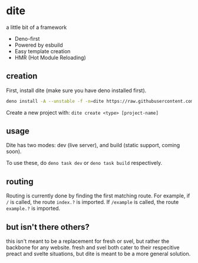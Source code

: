 # dite

a little bit of a framework

- Deno-first
- Powered by esbuild
- Easy template creation
- HMR (Hot Module Reloading)

## creation

First, install dite (make sure you have deno installed first).

```bash
deno install -A --unstable -f -n=dite https://raw.githubusercontent.com/LeoDog896/dite/main/cli/index.ts
```

Create a new project with: `dite create <type> [project-name]`

## usage

Dite has two modes: dev (live server), and build (static support, coming soon).

To use these, do `deno task dev` or `deno task build` respectively.

## routing

Routing is currently done by finding the first matching route. For example, if
`/` is called, the route `index.?` is imported. If `/example` is called, the
route `example.?` is imported.

## but isn't there others?

this isn't meant to be a replacement for fresh or svel, but rather the backbone for any website. fresh and svel both cater to their respecitive preact and svelte situations, but dite is meant to be a more general solution.